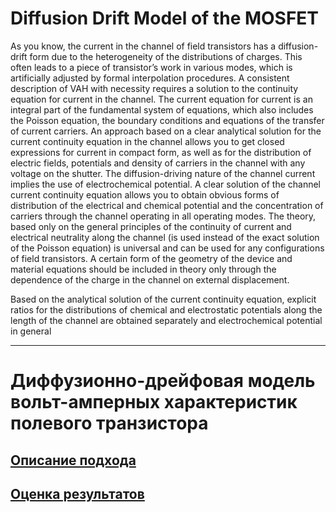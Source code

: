 # Diffusion Drift Model of the MOSFET

As you know, the current in the channel of field transistors has a diffusion-drift form due to the heterogeneity of the distributions of charges. This often leads to a piece of transistor’s work in various modes, which is artificially adjusted by formal interpolation procedures. A consistent description of VAH with necessity requires a solution to the continuity equation for current in the channel. The current equation for current is an integral part of the fundamental system of equations, which also includes the Poisson equation, the boundary conditions and equations of the transfer of current carriers. An approach based on a clear analytical solution for the current continuity equation in the channel allows you to get closed expressions for current in compact form, as well as for the distribution of electric fields, potentials and density of carriers in the channel with any voltage on the shutter. The diffusion-driving nature of the channel current implies the use of electrochemical potential.
A clear solution of the channel current continuity equation allows you to obtain obvious forms of distribution of the electrical and chemical potential and the concentration of carriers through the channel operating in all operating modes. The theory, based only on the general principles of the continuity of current and electrical neutrality along the channel (is used instead of the exact solution of the Poisson equation) is universal and can be used for any configurations of field transistors. A certain form of the geometry of the device and material equations should be included in theory only through the dependence of the charge in the channel on external displacement.

Based on the analytical solution of the current continuity equation, explicit ratios for the distributions of chemical and electrostatic potentials along the length of the channel are obtained separately and electrochemical potential in general


---


# Диффузионно-дрейфовая модель вольт-амперных характеристик полевого транзистора

## [Описание подхода](https://github.com/romantitovmephi/Diffusion-Drift-Model-of-the-MOSFET/blob/main/docs/description.md)

## [Оценка результатов](https://github.com/romantitovmephi/Diffusion-Drift-Model-of-the-MOSFET/blob/main/docs/solution.md)